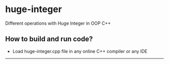 # huge-integer
Different operations with Huge Integer in OOP C++
## How to build and run code?
- Load huge-integer.cpp file in any online C++ compiler or any IDE
------------------------------------------
